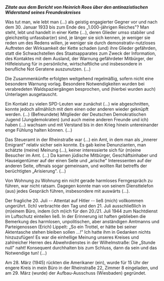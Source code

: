 ***Zitate aus dem Bericht von Heinrich Roos über den antinazistischen
Widerstand seines Freundeskreises***

Was tut man, wie lebt man (...) als geistig engagierter Gegner vor und
nach dem 30. Januar 1933 bis zum Ende des „1.000-jährigen Reiches"? Man
steht, lebt und handelt in einer Kette (...), deren Glieder umso
stabiler und gleichzeitig unfassbar(er) sind, je länger sie sich kennen,
je weniger sie reden um des Redens willen, je weniger sie durch
demonstrativ-nutzloses Auftreten der Wirksamkeit der Kette schaden (und)
ihre Glieder gefährden, statt die Schwachstellen des Staatsapparates zum
Zweck der Information, des Kontaktes mit dem Ausland, der Warnung
gefährdeter Mitbürger, der Hilfeleistung für in persönliche,
wirtschaftliche und insbesondere in berufliche Not Geratene auszunutzen.
(...)

Die Zusammenkünfte erfolgten weitgehend regelmäßig, sofern nicht eine
besondere Warnung vorlag. Besondere Notwendigkeiten wurden bei
verabredeten Waldspaziergängen besprochen, und (hierbei wurden auch)
Unterlagen ausgetauscht.

Ein Kontakt zu vielen SPD-Leuten war zunächst (...) wie abgeschnitten,
konnte jedoch allmählich mit dem einen oder anderen wieder geknüpft
werden. (...) (Befreundete) Mitglieder der Deutschen Demokratischen
Jugend (Jungdemokraten) (und auch meine anderen Freunde und ich) haben
(...) wachsam und mit Verstand bis in den Krieg hinein untereinander
enge Fühlung halten können. (...)

Das Steueramt in der Rheinstraße war (...) ein Amt, in dem man als
„innerer Emigrant" relativ sicher sein konnte. Es gab keine
Denunzianten, man schätzte (meine) Meinung (...), keiner interessierte
sich für (m)eine Besucher im Amt. (...) Da kamen jüdische Mitbürger,
Geschäftsinhaber und Hauseigentümer auf der einen Seite und „arische"
Interessenten auf der anderen Seite, oftmals sogar gemeinsam, und
wollten Rat betreffs der berüchtigten „Arisierung". (...)

Von Wohnung zu Wohnung ein nicht gerade harmloses Ferngespräch zu
führen, war nicht ratsam. Dagegen konnte man von seinem Diensttelefon
(aus) jedes Gespräch führen, insbesondere mit auswärts (...).

Der fragliche 20. Juli -- Attentat auf Hitler -- ließ (mich) vollkommen
ungerührt. (Ich) verbrachte den Tag und den 21. Juli ausschließlich in
(m)einem Büro, indem (ich m)ich für den 20./21. Juli 1944 zum
Nachtdienst im Luftschutz einteilen ließ. In der Erinnerung ist haften
geblieben die Bemerkung des harmlosen, unpolitischen, aber anständigen
Amtmanns und Parteigenossen (Erich) Lippelt: „So ein Trottel, er hätte
bei seiner Aktentasche stehen bleiben sollen ...!" Ich hatte ihm in
Gedanken nichts hinzuzufügen! Es war die einhellige Meinung unseres
Kreises und zahlreicher Herren des Abwehrdienstes in der Wilhelmstraße:
Die „Stunde null" naht! Konsequent durchhalten bis zum Schluss, dann da
sein und das Notwendige tun! (...)

Am 28. März (1945) rückten die Amerikaner (ein), wurde für 15 Uhr der
engere Kreis in mein Büro in der Rheinstraße 22, Zimmer 8 eingeladen,
und am 29. März (wurde) der Aufbau-Ausschuss (Wiesbaden) gegründet.
